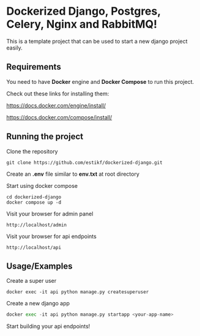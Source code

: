 
# Dockerized Django, Postgres, Celery, Nginx and RabbitMQ!

This is a template project that can be used to start a new django project easily.



## Requirements
You need to have **Docker** engine and **Docker Compose** to run this project.

Check out these links for installing them:

https://docs.docker.com/engine/install/

https://docs.docker.com/compose/install/
    
## Running the project

Clone the repository

```
git clone https://github.com/estikf/dockerized-django.git
```
Create an **.env** file similar to **env.txt** at root directory

Start using docker compose
```
cd dockerized-django
docker compose up -d
```

Visit your browser for admin panel
```
http://localhost/admin
```

Visit your browser for api endpoints
```
http://localhost/api
```

## Usage/Examples
Create a super user
```
docker exec -it api python manage.py createsuperuser
```

Create a new django app
```python
docker exec -it api python manage.py startapp <your-app-name>
```
Start building your api endpoints!
